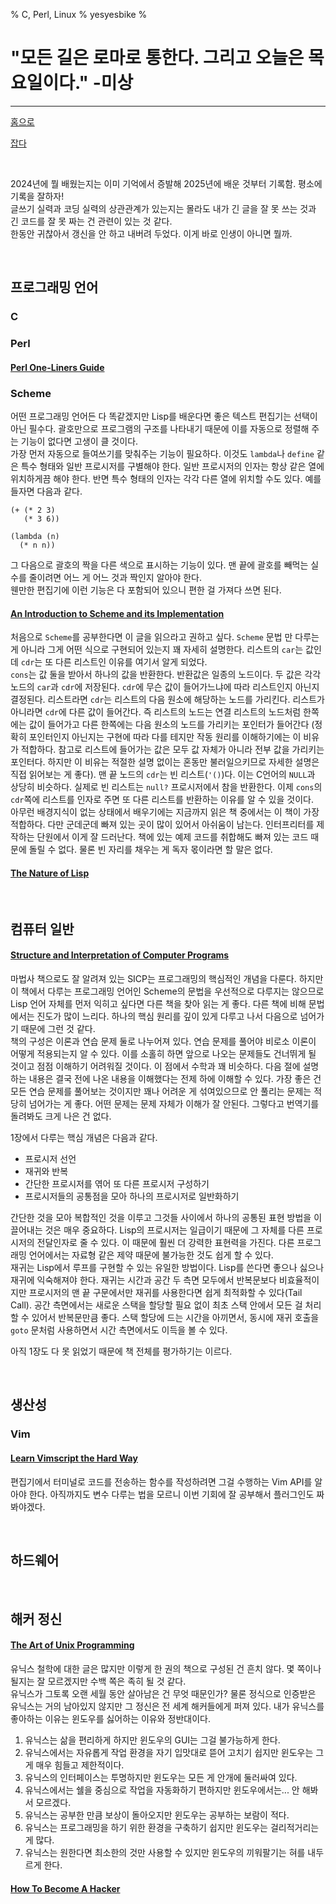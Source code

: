 % C, Perl, Linux
% yesyesbike
%
# "모든 길은 로마로 통한다. 그리고 오늘은 목요일이다." -미상

***

[홈으로](index.html)

[잡다](jobda.html)

<br>

2024년에 뭘 배웠는지는 이미 기억에서 증발해 2025년에 배운 것부터 기록함.
평소에 기록을 잘하자!  
글쓰기 실력과 코딩 실력의 상관관계가 있는지는 몰라도 내가 긴 글을 잘 못 쓰는 것과
긴 코드를 잘 못 짜는 건 관련이 있는 것 같다.  
한동안 귀찮아서 갱신을 안 하고 내버려 두었다. 이게 바로 인생이 아니면 뭘까.

<br>

## 프로그래밍 언어

### C

### Perl
#### [Perl One-Liners Guide][PERL_ONE]

### Scheme
어떤 프로그래밍 언어든 다 똑같겠지만 Lisp를 배운다면 좋은 텍스트 편집기는 선택이 아닌 필수다.
괄호만으로 프로그램의 구조를 나타내기 때문에 이를 자동으로 정렬해 주는 기능이 없다면 고생이 클 것이다.  
가장 먼저 자동으로 들여쓰기를 맞춰주는 기능이 필요하다.
이것도 `lambda`나 `define` 같은 특수 형태와 일반 프로시저를 구별해야 한다.
일반 프로시저의 인자는 항상 같은 열에 위치하게끔 해야 한다.
반면 특수 형태의 인자는 각각 다른 열에 위치할 수도 있다.
예를 들자면 다음과 같다.

```
(+ (* 2 3)
   (* 3 6))

(lambda (n)
  (* n n))
```

그 다음으로 괄호의 짝을 다른 색으로 표시하는 기능이 있다.
맨 끝에 괄호를 빼먹는 실수를 줄이려면 어느 게 어느 것과 짝인지 알아야 한다.  
웬만한 편집기에 이런 기능은 다 포함되어 있으니 편한 걸 가져다 쓰면 된다.
#### [An Introduction to Scheme and its Implementation][SCHEME_IMPLEMENT]
처음으로 `Scheme`를 공부한다면 이 글을 읽으라고 권하고 싶다. `Scheme` 문법
만 다루는 게 아니라 그게 어떤 식으로 구현되어 있는지 꽤 자세히 설명한다.
리스트의 `car`는 값인데 `cdr`는 또 다른 리스트인 이유를 여기서 알게 되었다.  
`cons`는 값 둘을 받아서 하나의 값을 반환한다. 반환값은 일종의 노드이다.
두 값은 각각 노드의 `car`과 `cdr`에 저장된다. `cdr`에 무슨 값이 들어가느냐에 따라 리스트인지 아닌지 결정된다.
리스트라면 `cdr`는 리스트의 다음 원소에 해당하는 노드를 가리킨다.
리스트가 아니라면 `cdr`에 다른 값이 들어간다.
즉 리스트의 노드는 연결 리스트의 노드처럼 한쪽에는 값이 들어가고 다른 한쪽에는 다음 원소의 노드를 가리키는 포인터가 들어간다
(정확히 포인터인지 아닌지는 구현에 따라 다를 테지만 작동 원리를 이해하기에는 이 비유가 적합하다.
참고로 리스트에 들어가는 값은 모두 값 자체가 아니라 전부 값을 가리키는 포인터다.
하지만 이 비유는 적절한 설명 없이는 혼동만 불러일으키므로 자세한 설명은 직접 읽어보는 게 좋다).
맨 끝 노드의 `cdr`는 빈 리스트(`'()`)다.
이는 C언어의 `NULL`과 상당히 비슷하다. 실제로 빈 리스트는 `null?` 프로시저에서 참을 반환한다.
이제 `cons`의 `cdr`쪽에 리스트를 인자로 주면 또 다른 리스트를 반환하는 이유를 알 수 있을 것이다.  
아무런 배경지식이 없는 상태에서 배우기에는 지금까지 읽은 책 중에서는 이 책이 가장 적합하다.
다만 군데군데 빠져 있는 곳이 많이 있어서 아쉬움이 남는다. 인터프리터를 제작하는 단원에서 이게 잘 드러난다.
책에 있는 예제 코드를 취합해도 빠져 있는 코드 때문에 돌릴 수 없다. 물론 빈 자리를 채우는 게 독자 몫이라면 할 말은 없다.
#### [The Nature of Lisp][LISP_NATURE]

<br>

## 컴퓨터 일반
#### [Structure and Interpretation of Computer Programs][SICP]
마법사 책으로도 잘 알려져 있는 SICP는 프로그래밍의 핵심적인 개념을 다룬다.
하지만 이 책에서 다루는 프로그래밍 언어인 Scheme의 문법을 우선적으로 다루지는 않으므로
Lisp 언어 자체를 먼저 익히고 싶다면 다른 책을 찾아 읽는 게 좋다. 다른 책에 비해 문법에서는 진도가 많이 느리다.
하나의 핵심 원리를 깊이 있게 다루고 나서 다음으로 넘어가기 때문에 그런 것 같다.  
책의 구성은 이론과 연습 문제 둘로 나누어져 있다. 연습 문제를 풀어야 비로소 이론이 어떻게 적용되는지 알 수 있다.
이를 소홀히 하면 앞으로 나오는 문제들도 건너뛰게 될 것이고 점점 이해하기 어려워질 것이다.
이 점에서 수학과 꽤 비슷하다. 다음 절에 설명하는 내용은 결국 전에 나온 내용을 이해했다는 전제 하에 이해할 수 있다.
가장 좋은 건 모든 연습 문제를 풀어보는 것이지만 꽤나 어려운 게 섞여있으므로 안 풀리는 문제는 적당히 넘어가는 게 좋다.
어떤 문제는 문제 자체가 이해가 잘 안된다. 그렇다고 번역기를 돌려봐도 크게 나은 건 없다.  

1장에서 다루는 핵심 개념은 다음과 같다.

* 프로시저 선언
* 재귀와 반복
* 간단한 프로시저를 엮어 또 다른 프로시저 구성하기
* 프로시저들의 공통점을 모아 하나의 프로시저로 일반화하기

간단한 것을 모아 복합적인 것을 이루고 그것들 사이에서 하나의 공통된 표현 방법을 이끌어내는 것은 매우 중요하다.
Lisp의 프로시저는 일급이기 때문에 그 자체를 다른 프로시저의 전달인자로 줄 수 있다.
이 때문에 훨씬 더 강력한 표현력을 가진다. 다른 프로그래밍 언어에서는 자료형 같은 제약 때문에 불가능한 것도 쉽게 할 수 있다.  
재귀는 Lisp에서 루프를 구현할 수 있는 유일한 방법이다. Lisp를 쓴다면 좋으나 싫으나 재귀에 익숙해져야 한다.
재귀는 시간과 공간 두 측면 모두에서 반복문보다 비효율적이지만 프로시저의 맨 끝 구문에서만 재귀를 사용한다면 쉽게 최적화할 수 있다(Tail Call).
공간 측면에서는 새로운 스택을 할당할 필요 없이 최초 스택 안에서 모든 걸 처리할 수 있어서 반복문만큼 좋다.
스택 할당에 드는 시간을 아끼면서, 동시에 재귀 호출을 `goto` 문처럼 사용하면서 시간 측면에서도 이득을 볼 수 있다.

아직 1장도 다 못 읽었기 때문에 책 전체를 평가하기는 이르다.

<br>

## 생산성
### Vim
#### [Learn Vimscript the Hard Way][VIMHARDWAY]  
편집기에서 터미널로 코드를 전송하는 함수를 작성하려면 그걸 수행하는 Vim API를 알아야 한다.
아직까지도 변수 다루는 법을 모르니 이번 기회에 잘 공부해서 플러그인도 짜봐야겠다.

<br>

## 하드웨어

<br>

## 해커 정신
#### [The Art of Unix Programming][TAOUP]  
유닉스 철학에 대한 글은 많지만 이렇게 한 권의 책으로 구성된 건 흔치 않다.
몇 쪽이나 될지는 잘 모르겠지만 수백 쪽은 족히 될 것 같다.  
유닉스가 그토록 오랜 세월 동안 살아남은 건 무엇 때문인가?
물론 정식으로 인증받은 유닉스는 거의 남아있지 않지만 그 정신은 전 세계 해커들에게 퍼져 있다.
내가 유닉스를 좋아하는 이유는 윈도우를 싫어하는 이유와 정반대이다.

1. 유닉스는 삶을 편리하게 하지만 윈도우의 GUI는 그걸 불가능하게 한다.
1. 유닉스에서는 자유롭게 작업 환경을 자기 입맛대로 뜯어 고치기 쉽지만 윈도우는 그게 매우 힘들고 제한적이다.
1. 유닉스의 인터페이스는 투명하지만 윈도우는 모든 게 안개에 둘러싸여 있다.
1. 유닉스에서는 쉘을 중심으로 작업을 자동화하기 편하지만 윈도우에서는... 안 해봐서 모르겠다.
1. 유닉스는 공부한 만큼 보상이 돌아오지만 윈도우는 공부하는 보람이 적다.
1. 유닉스는 프로그래밍을 하기 위한 환경을 구축하기 쉽지만 윈도우는 걸리적거리는 게 많다.
1. 유닉스는 원한다면 최소한의 것만 사용할 수 있지만 윈도우의 끼워팔기는 혀를 내두르게 한다.

#### [How To Become A Hacker][HACKER]

[BISON]: https://www.gnu.org/software/bison/manual/bison.html
[FLEX]: https://westes.github.io/flex/manual/
[HACKER]: http://www.catb.org/~esr/faqs/hacker-howto.html
[LISP_NATURE]: https://www.defmacro.org/ramblings/lisp.html
[PERL_ONE]: https://learnbyexample.github.io/learn_perl_oneliners/preface.html
[SCHEME_IMPLEMENT]: https://docs.scheme.org/schintro/schintro_toc.html
[TAOUP]: http://www.catb.org/esr/writings/taoup/html/
[VIMHARDWAY]: https://learnvimscriptthehardway.stevelosh.com/
[SICP]: https://mitp-content-server.mit.edu/books/content/sectbyfn/books_pres_0/6515/sicp.zip/full-text/book/book-Z-H-1.html#titlepage
